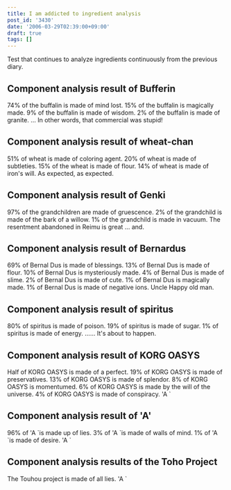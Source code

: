 ```yaml
---
title: I am addicted to ingredient analysis
post_id: '3430'
date: '2006-03-29T02:39:00+09:00'
draft: true
tags: []
---
```


Test that continues to analyze ingredients continuously from the previous diary.

## Component analysis result of Bufferin

74% of the buffalin is made of mind lost. 15% of the buffalin is magically made. 9% of the buffalin is made of wisdom. 2% of the buffalin is made of granite. ... In other words, that commercial was stupid!

## Component analysis result of wheat-chan

51% of wheat is made of coloring agent. 20% of wheat is made of subtleties. 15% of the wheat is made of flour. 14% of wheat is made of iron's will. As expected, as expected.

## Component analysis result of Genki

97% of the grandchildren are made of gruescence. 2% of the grandchild is made of the bark of a willow. 1% of the grandchild is made in vacuum. The resentment abandoned in Reimu is great ... and.

## Component analysis result of Bernardus

69% of Bernal Dus is made of blessings. 13% of Bernal Dus is made of flour. 10% of Bernal Dus is mysteriously made. 4% of Bernal Dus is made of slime. 2% of Bernal Dus is made of cute. 1% of Bernal Dus is magically made. 1% of Bernal Dus is made of negative ions. Uncle Happy old man.

## Component analysis result of spiritus

80% of spiritus is made of poison. 19% of spiritus is made of sugar. 1% of spiritus is made of energy. ...... It's about to happen.

## Component analysis result of KORG OASYS

Half of KORG OASYS is made of a perfect. 19% of KORG OASYS is made of preservatives. 13% of KORG OASYS is made of splendor. 8% of KORG OASYS is momentumed. 6% of KORG OASYS is made by the will of the universe. 4% of KORG OASYS is made of conspiracy. 'A `

## Component analysis result of 'A'

96% of 'A \`is made up of lies. 3% of 'A \`is made of walls of mind. 1% of 'A \`is made of desire. 'A \`

## Component analysis results of the Toho Project

The Touhou project is made of all lies. 'A `
